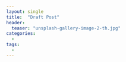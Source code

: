 ```yaml
---
layout: single
title:  "Draft Post"
header:
  teaser: "unsplash-gallery-image-2-th.jpg"
categories: 
  - 
tags:
  - 
---
```


